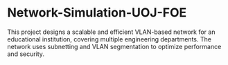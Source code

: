 # Network-Simulation-UOJ-FOE
This project designs a scalable and efficient VLAN-based network for an educational institution, covering multiple engineering departments. The network uses subnetting and VLAN segmentation to optimize performance and security.

